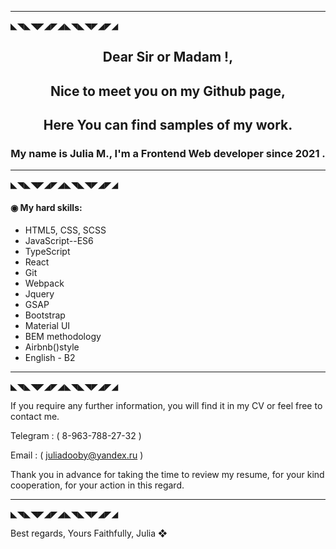 

---
◣◥◣◥◤◢◤◢◣◥◣◥◤◢◤◢

<h2 align="center">Dear Sir or Madam !,</h2> 
<h2 align="center">Nice to meet you on my Github page,</h2>  
 <h2 align="center">Here You can find samples of my work.<a href="https://daniilshat.ru/" target="_blank"></a></h2>  
<!-- <img src="https://github.com/blackcater/blackcater/raw/main/images/Hi.gif" height="32"/></h2> -->

<h3 align="center">My name is Julia M., I'm a Frontend Web developer since 2021 .</h3>

<!-- ### Dear Sir or Madam !,
### Nice to meet you on my Github page, here You can find samples of my work.  
### My name is Julia M., I'm a Frontend Web developer since 2021 . -->

---
◣◥◣◥◤◢◤◢◣◥◣◥◤◢◤◢

 #### ◉ My hard skills: 

* HTML5, CSS, SCSS
* JavaScript--ES6
* TypeScript
* React
* Git
* Webpack
* Jquery
* GSAP
* Bootstrap
* Material UI
* BEM methodology
* Airbnb()style
* English - B2

---
◣◥◣◥◤◢◤◢◣◥◣◥◤◢◤◢

If you require any further information, you will find it in my CV or feel free to contact me.

Telegram : ( 8-963-788-27-32 )

Email : ( juliadooby@yandex.ru )

 Thank you in advance for taking the time to review my resume, for your kind cooperation, for your action in this regard.
 
---
◣◥◣◥◤◢◤◢◣◥◣◥◤◢◤◢

 Best regards,
 Yours Faithfully,
 Julia
  ❖

